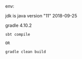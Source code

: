 env:<p>
jdk is java version "11" 2018-09-25<p>
gradle 4.10.2<p>

```
sbt compile

OR

gradle clean build
```
